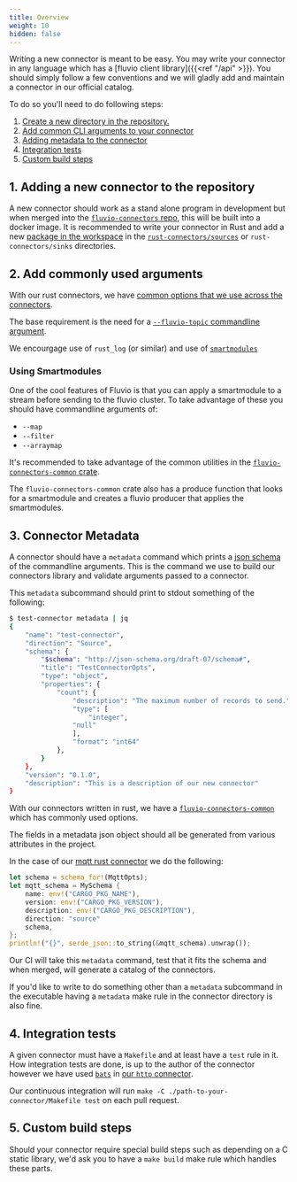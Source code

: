 ```yaml
---
title: Overview
weight: 10
hidden: false
---
```


Writing a new connector is meant to be easy. You may write your connector in
any language which has a [fluvio client library]({{<ref "/api" >}}). You should simply
follow a few conventions and we will gladly add and maintain a connector in our
official catalog.

To do so you'll need to do following steps:

1) [Create a new directory in the repository.](#1-adding-a-new-connector-to-the-repository)
2) [Add common CLI arguments to your connector](#2-add-commonly-used-arguments)
2) [Adding metadata to the connector](#3-connector-metadata)
3) [Integration tests](#4-integration-tests)
4) [Custom build steps](#5-custom-build-steps)

## 1. Adding a new connector to the repository

A new connector should work as a stand alone program in development but when
merged into the [`fluvio-connectors`
repo](https://github.com/infinyon/fluvio-connectors/), this will be built into
a docker image. It is recommended to write your connector in Rust and add a new
[package in the
workspace](https://doc.rust-lang.org/book/ch14-03-cargo-workspaces.html#creating-the-second-package-in-the-workspace)
in the
[`rust-connectors/sources`](https://github.com/infinyon/fluvio-connectors/tree/main/rust-connectors/sources)
or `rust-connectors/sinks` directories.

## 2. Add commonly used arguments

With our rust connectors, we have [common options that we use across the
connectors](https://github.com/infinyon/fluvio-connectors/blob/main/rust-connectors/common/src/opt.rs).

The base requirement is the need for a [`--fluvio-topic` commandline
argument](https://github.com/infinyon/fluvio-connectors/blob/c674c960cb3ddef265c7ff34afc0ec8bfc4adb47/rust-connectors/common/src/opt.rs#L12).

We encourgage use of `rust_log` (or similar) and
use of [`smartmodules`](https://github.com/infinyon/fluvio-connectors/blob/c674c960cb3ddef265c7ff34afc0ec8bfc4adb47/rust-connectors/common/src/opt.rs#L23-L35)

### Using Smartmodules

One of the cool features of Fluvio is that you can apply a smartmodule to a
stream before sending to the fluvio cluster. To take advantage of these you should have
commandline arguments of:
* `--map`
* `--filter`
* `--arraymap`

It's recommended to take advantage of the common utilities in the
[`fluvio-connectors-common`
crate](https://github.com/infinyon/fluvio-connectors/blob/1cde0a8d17dd1ae18ea8b2209c8f353cb708db80/rust-connectors/common/src/opt.rs#L12-L43).

The `fluvio-connectors-common` crate also has a produce function that looks for
a smartmodule and creates a fluvio producer that applies the smartmodules.

## 3. Connector Metadata

A connector should have a `metadata` command which prints a [json
schema](https://json-schema.org/) of the commandline arguments. This is the
command we use to build our connectors library and validate arguments passed to
a connector.

This `metadata` subcommand should print to stdout something of the following:
```bash
$ test-connector metadata | jq
{
    "name": "test-connector",
    "direction": "Source",
    "schema": {
        "$schema": "http://json-schema.org/draft-07/schema#",
        "title": "TestConnectorOpts",
        "type": "object",
        "properties": {
            "count": {
                "description": "The maximum number of records to send.",
                "type": [
                    "integer",
                "null"
                ],
                "format": "int64"
            },
        }
    },
    "version": "0.1.0",
    "description": "This is a description of our new connector"
}
```

With our connectors written in rust, we have a
[`fluvio-connectors-common`](https://github.com/infinyon/fluvio-connectors/tree/main/rust-connectors/common)
which has commonly used options.

The fields in a metadata json object should all be generated from various
attributes in the project.

In the case of our [mqtt rust
connector](https://github.com/infinyon/fluvio-connectors/blob/c674c960cb3ddef265c7ff34afc0ec8bfc4adb47/rust-connectors/sources/mqtt/src/main.rs#L55-L63)
we do the following:

```rust
let schema = schema_for!(MqttOpts);
let mqtt_schema = MySchema {
    name: env!("CARGO_PKG_NAME"),
    version: env!("CARGO_PKG_VERSION"),
    description: env!("CARGO_PKG_DESCRIPTION"),
    direction: "source"
    schema,
};
println!("{}", serde_json::to_string(&mqtt_schema).unwrap());
```

Our CI will take this `metadata` command, test that it fits the schema and when
merged, will generate a catalog of the connectors.

If you'd like to write to do something other than a `metadata` subcommand in
the executable having a `metadata` make rule in the connector directory is also
fine.

## 4. Integration tests

A given connector must have a `Makefile` and at least have a `test` rule in it.
How integration tests are done, is up to the author of the connector however
we have used [`bats`](https://github.com/bats-core/bats-core) in [our `http`
connector](https://github.com/infinyon/fluvio-connectors/blob/c674c960cb3ddef265c7ff34afc0ec8bfc4adb47/rust-connectors/sources/http/Makefile#L1-L4).

Our continuous integration will run `make -C ./path-to-your-connector/Makefile
test` on each pull request.


## 5. Custom build steps

Should your connector require special build steps such as depending on a C
static library, we'd ask you to have a `make build` make rule which handles these
parts.


